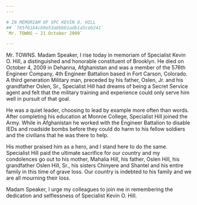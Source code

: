 ```yaml
---
---

# IN MEMORIAM OF SPC KEVIN O. HILL
## `765f61b4c69e53a6bbb1adb1a5ceb241`
`Mr. TOWNS — 21 October 2009`

---
```



Mr. TOWNS. Madam Speaker, I rise today in memoriam of Specialist 
Kevin O. Hill, a distinguished and honorable constituent of Brooklyn. 
He died on October 4, 2009 in Dehanna, Afghanistan and was a member of 
the 576th Engineer Company, 4th Engineer Battalion based in Fort 
Carson, Colorado. A third generation Military man, preceded by his 
father, Oslen, Jr. and his grandfather Oslen, Sr., Specialist Hill had 
dreams of being a Secret Service agent and felt that the military 
training and experience could only serve him well in pursuit of that 
goal.

He was a quiet leader, choosing to lead by example more often than 
words. After completing his education at Monroe College, Specialist 
Hill joined the Army. While in Afghanistan he worked with the Engineer 
Battalion to disable IEDs and roadside bombs before they could do harm 
to his fellow soldiers and the civilians that he was there to help.

His mother praised him as a hero, and I stand here to do the same. 
Specialist Hill paid the ultimate sacrifice for our country and my 
condolences go out to his mother, Mahalia Hill, his father, Oslen Hill, 
his grandfather Oslen Hill, Sr., his sisters Chinyere and Shantel and 
his entire family in this time of grave loss. Our country is indebted 
to his family and we are all mourning their loss.

Madam Speaker, I urge my colleagues to join me in remembering the 
dedication and selflessness of Specialist Kevin O. Hill.
